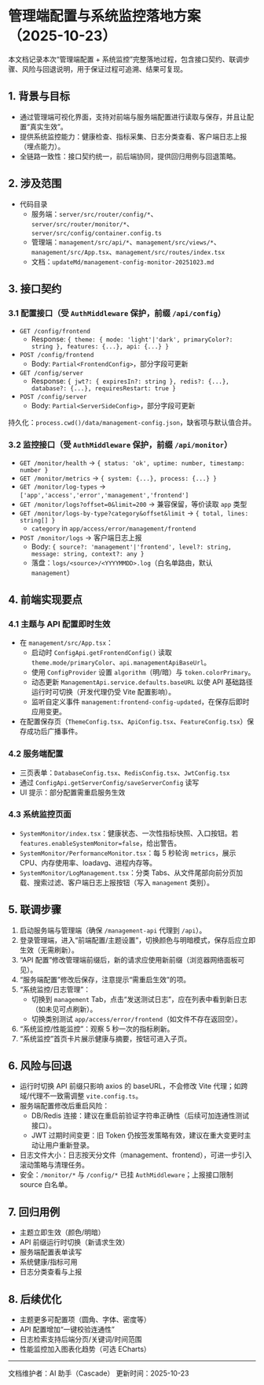 # 管理端配置与系统监控落地方案（2025-10-23）

本文档记录本次“管理端配置 + 系统监控”完整落地过程，包含接口契约、联调步骤、风险与回退说明，用于保证过程可追溯、结果可复现。

## 1. 背景与目标
- 通过管理端可视化界面，支持对前端与服务端配置进行读取与保存，并且让配置“真实生效”。
- 提供系统监控能力：健康检查、指标采集、日志分类查看、客户端日志上报（埋点能力）。
- 全链路一致性：接口契约统一，前后端协同，提供回归用例与回退策略。

## 2. 涉及范围
- 代码目录
  - 服务端：`server/src/router/config/*`、`server/src/router/monitor/*`、`server/src/config/container.config.ts`
  - 管理端：`management/src/api/*`、`management/src/views/*`、`management/src/App.tsx`、`management/src/routes/index.tsx`
  - 文档：`updateMd/management-config-monitor-20251023.md`

## 3. 接口契约
### 3.1 配置接口（受 `AuthMiddleware` 保护，前缀 `/api/config`）
- `GET /config/frontend`
  - Response: `{ theme: { mode: 'light'|'dark', primaryColor?: string }, features: {...}, api: {...} }`
- `POST /config/frontend`
  - Body: `Partial<FrontendConfig>`，部分字段可更新
- `GET /config/server`
  - Response: `{ jwt?: { expiresIn?: string }, redis?: {...}, database?: {...}, requiresRestart: true }`
- `POST /config/server`
  - Body: `Partial<ServerSideConfig>`，部分字段可更新

持久化：`process.cwd()/data/management-config.json`，缺省项与默认值合并。

### 3.2 监控接口（受 `AuthMiddleware` 保护，前缀 `/api/monitor`）
- `GET /monitor/health` → `{ status: 'ok', uptime: number, timestamp: number }`
- `GET /monitor/metrics` → `{ system: {...}, process: {...} }`
- `GET /monitor/log-types` → `['app','access','error','management','frontend']`
- `GET /monitor/logs?offset=0&limit=200` → 兼容保留，等价读取 `app` 类型
- `GET /monitor/logs-by-type?category&offset&limit` → `{ total, lines: string[] }`
  - `category` in `app/access/error/management/frontend`
- `POST /monitor/logs` → 客户端日志上报
  - Body: `{ source?: 'management'|'frontend', level?: string, message: string, context?: any }`
  - 落盘：`logs/<source>/<YYYYMMDD>.log`（白名单路由，默认 `management`）

## 4. 前端实现要点
### 4.1 主题与 API 配置即时生效
- 在 `management/src/App.tsx`：
  - 启动时 `ConfigApi.getFrontendConfig()` 读取 `theme.mode/primaryColor`、`api.managementApiBaseUrl`。
  - 使用 `ConfigProvider` 设置 `algorithm`（明/暗）与 `token.colorPrimary`。
  - 动态更新 `ManagementApi.service.defaults.baseURL` 以使 API 基础路径运行时可切换（开发代理仍受 Vite 配置影响）。
  - 监听自定义事件 `management:frontend-config-updated`，在保存后即时应用变更。
- 在配置保存页（`ThemeConfig.tsx`、`ApiConfig.tsx`、`FeatureConfig.tsx`）保存成功后广播事件。

### 4.2 服务端配置
- 三页表单：`DatabaseConfig.tsx`、`RedisConfig.tsx`、`JwtConfig.tsx`
- 通过 `ConfigApi.getServerConfig/saveServerConfig` 读写
- UI 提示：部分配置需重启服务生效

### 4.3 系统监控页面
- `SystemMonitor/index.tsx`：健康状态、一次性指标快照、入口按钮。若 `features.enableSystemMonitor=false`，给出警告。
- `SystemMonitor/PerformanceMonitor.tsx`：每 5 秒轮询 `metrics`，展示 CPU、内存使用率、loadavg、进程内存等。
- `SystemMonitor/LogManagement.tsx`：分类 Tabs、从文件尾部向前分页加载、搜索过滤、客户端日志上报按钮（写入 `management` 类别）。

## 5. 联调步骤
1. 启动服务端与管理端（确保 `/management-api` 代理到 `/api`）。
2. 登录管理端，进入“前端配置/主题设置”，切换颜色与明暗模式，保存后应立即生效（无需刷新）。
3. “API 配置”修改管理端前缀后，新的请求应使用新前缀（浏览器网络面板可见）。
4. “服务端配置”修改后保存，注意提示“需重启生效”的项。
5. “系统监控/日志管理”：
   - 切换到 `management` Tab，点击“发送测试日志”，应在列表中看到新日志（如未见可点刷新）。
   - 切换类别测试 `app/access/error/frontend`（如文件不存在返回空）。
6. “系统监控/性能监控”：观察 5 秒一次的指标刷新。
7. “系统监控”首页卡片展示健康与摘要，按钮可进入子页。

## 6. 风险与回退
- 运行时切换 API 前缀只影响 axios 的 baseURL，不会修改 Vite 代理；如跨域/代理不一致需调整 `vite.config.ts`。
- 服务端配置修改后重启风险：
  - DB/Redis 连接：建议在重启前验证字符串正确性（后续可加连通性测试接口）。
  - JWT 过期时间变更：旧 Token 仍按签发策略有效，建议在重大变更时主动让用户重新登录。
- 日志文件大小：日志按天分文件（management、frontend），可进一步引入滚动策略与清理任务。
- 安全：`/monitor/*` 与 `/config/*` 已挂 `AuthMiddleware`；上报接口限制 source 白名单。

## 7. 回归用例
- 主题立即生效（颜色/明暗）
- API 前缀运行时切换（新请求生效）
- 服务端配置表单读写
- 系统健康/指标可用
- 日志分类查看与上报

## 8. 后续优化
- 主题更多可配置项（圆角、字体、密度等）
- API 配置增加“一键校验连通性”
- 日志检索支持后端分页/关键词/时间范围
- 性能监控加入图表化趋势（可选 ECharts）

---
文档维护者：AI 助手（Cascade）
更新时间：2025-10-23
